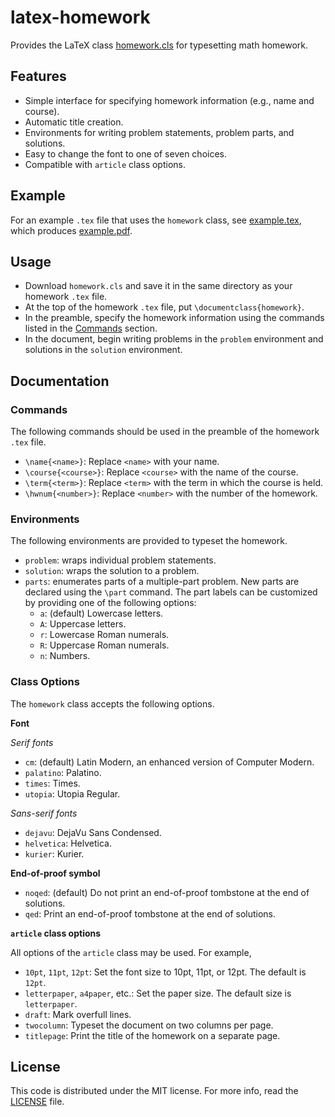# latex-homework

Provides the LaTeX class [homework.cls](homework.cls) for typesetting math
homework.


## Features

* Simple interface for specifying homework information (e.g., name and course).
* Automatic title creation.
* Environments for writing problem statements, problem parts, and solutions.
* Easy to change the font to one of seven choices.
* Compatible with `article` class options.


## Example

For an example `.tex` file that uses the `homework` class, see
[example.tex](example.tex), which produces [example.pdf](example.pdf).


## Usage

* Download `homework.cls` and save it in the same directory as your homework
  `.tex` file.
* At the top of the homework `.tex` file, put `\documentclass{homework}`.
* In the preamble, specify the homework information using the commands listed in
  the [Commands](#commands) section.
* In the document, begin writing problems in the `problem` environment and
  solutions in the `solution` environment.


## Documentation

### <a name="commands"></a>Commands

The following commands should be used in the preamble of the homework `.tex`
file.

* `\name{<name>}`:
  Replace `<name>` with your name.
* `\course{<course>}`:
  Replace `<course>` with the name of the course.
* `\term{<term>}`:
  Replace `<term>` with the term in which the course is held.
* `\hwnum{<number>}`:
  Replace `<number>` with the number of the homework.

### Environments

The following environments are provided to typeset the homework.

* `problem`:
  wraps individual problem statements.
* `solution`:
  wraps the solution to a problem.
* `parts`:
  enumerates parts of a multiple-part problem.
  New parts are declared using the `\part` command.
  The part labels can be customized by providing one of the following options:
    * `a`:
      (default) Lowercase letters.
    * `A`:
      Uppercase letters.
    * `r`:
      Lowercase Roman numerals.
    * `R`:
      Uppercase Roman numerals.
    * `n`:
      Numbers.

### Class Options

The `homework` class accepts the following options.

**Font**

*Serif fonts*

* `cm`:
  (default) Latin Modern, an enhanced version of Computer Modern.
* `palatino`:
  Palatino.
* `times`:
  Times.
* `utopia`:
  Utopia Regular.

*Sans-serif fonts*

* `dejavu`:
  DejaVu Sans Condensed.
* `helvetica`:
  Helvetica.
* `kurier`:
  Kurier.

**End-of-proof symbol**

* `noqed`:
  (default) Do not print an end-of-proof tombstone at the end of solutions.
* `qed`:
  Print an end-of-proof tombstone at the end of solutions.

**`article` class options**

All options of the `article` class may be used. For example,

* `10pt`, `11pt`, `12pt`:
  Set the font size to 10pt, 11pt, or 12pt. The default is `12pt`.
* `letterpaper`, `a4paper`, etc.:
  Set the paper size. The default size is `letterpaper`.
* `draft`:
  Mark overfull lines.
* `twocolumn`:
  Typeset the document on two columns per page.
* `titlepage`:
  Print the title of the homework on a separate page.


## License

This code is distributed under the MIT license. For more info, read the
[LICENSE](LICENSE) file.
